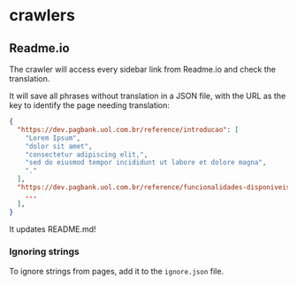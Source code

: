 # crawlers

## Readme.io 

The crawler will access every sidebar link from Readme.io and check the translation.

It will save all phrases without translation in a JSON file, with the URL as the key to identify the page needing translation:

```json
{
  "https://dev.pagbank.uol.com.br/reference/introducao": [
    "Lorem Ipsum",
    "dolor sit amet",
    "consectetur adipiscing elit,",
    "sed do eiusmod tempor incididunt ut labore et dolore magna",
    "."
  ],
  "https://dev.pagbank.uol.com.br/reference/funcionalidades-disponiveis": [
    ...
  ],
}
```

It updates README.md!

### Ignoring strings

To ignore strings from pages, add it to the `ignore.json` file.
